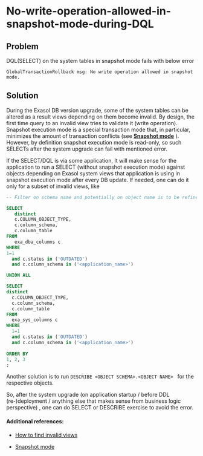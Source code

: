 # No-write-operation-allowed-in-snapshot-mode-during-DQL

## Problem

DQL(SELECT) on the system tables in snapshot mode fails with below error 
```
GlobalTransactionRollback msg: No write operation allowed in snapshot mode.
```

## Solution

During the Exasol DB version upgrade, some of the system tables can be altered as a result views depending on them become invalid.
By design, the first time query to an invalid view tries to validate it (write operation).
Snapshot execution mode is a special transaction mode that, in particular, minimizes the amount of transaction conflicts (see [**Snapshot mode**](https://docs.exasol.com/db/latest/database_concepts/snapshot_mode.htm "snapshot") ). However, by definition snapshot execution mode is read-only, so such SELECTs after the system upgrade can fail with mentioned error.



   If the SELECT/DQL is via some application, It will make sense for the application to run
   a SELECT (without snapshot execution mode) against objects depending on Exasol system views that application is using in
   snapshot execution mode after every DB update. If needed, one can do it only for a subset of invalid views, like

```sql
-- Filter on schema name and potentially on object name is to be refined on application side

SELECT
   distinct
   c.COLUMN_OBJECT_TYPE,
   c.column_schema,
   c.column_table
FROM      
   exa_dba_columns c      
WHERE     
1=1
  and c.status in ('OUTDATED')     
  and c.column_schema in ('<application_name>')

UNION ALL

SELECT
distinct
  c.COLUMN_OBJECT_TYPE,
  c.column_schema,
  c.column_table
FROM      
  exa_sys_columns c      
WHERE     
  1=1
  and c.status in ('OUTDATED')     
  and c.column_schema in ('<application_name>')
   
ORDER BY      
1, 2, 3      
;
```   
Another solution is to run
```DESCRIBE <OBJECT SCHEMA>.<OBJECT NAME> ```
for the respective objects.

So, after the system upgrade (on application startup / before DDL (re-)deployment / anything else that makes sense from business logic perspective) , one can do SELECT or DESCRIBE exercise to avoid the error.


#### Additional references:

* [How to find invalid views](https://exasol.my.site.com/s/article/How-to-Find-Invalid-Views?language=en_US#:~:text=Answer,field%20will%20be%20%22OUTDATED%22.)

* [Snapshot mode](https://docs.exasol.com/db/latest/database_concepts/snapshot_mode.htm)




 
 

